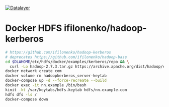 [![Datalayer](https://docs.datalayer.io/logo/datalayer-25.svg)](https://datalayer.io)

# Docker HDFS ifilonenko/hadoop-kerberos

```bash
# https://github.com/ifilonenko/hadoop-kerberos
# deprecates https://github.com/ifilonenko/hadoop-base
cd $DLAHOME/etc/hdfs/docker/examples/kerberos/repo && \
  curl -Lo hadoop-2.7.3.tar.gz https://archive.apache.org/dist/hadoop/core/hadoop-2.7.3/hadoop-2.7.3.tar.gz
docker network create com
docker volume rm hadoopkerberos_server-keytab
docker-compose up -d --force-recreate --build
docker exec -it nn.example /bin/bash
kinit -kt /var/keytabs/hdfs.keytab hdfs/nn.example.com
hdfs dfs -ls /
docker-compose down
```
